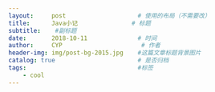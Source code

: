 ```yaml
---
layout:     post                    # 使用的布局（不需要改）
title:      Java小记               # 标题 
subtitle:    #副标题
date:       2018-10-11              # 时间
author:     CYP                      # 作者
header-img: img/post-bg-2015.jpg    #这篇文章标题背景图片
catalog: true                       # 是否归档
tags:                               #标签
    - cool
---
```

